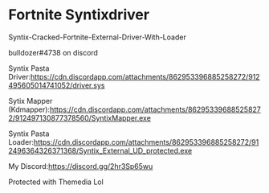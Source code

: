 # Fortnite Syntixdriver
Syntix-Cracked-Fortnite-External-Driver-With-Loader

bulldozer#4738 on discord

Syntix Pasta Driver:https://cdn.discordapp.com/attachments/862953396885258272/912495605014741052/driver.sys

Sytix Mapper (Kdmapper):https://cdn.discordapp.com/attachments/862953396885258272/912497130877378560/SyntixMapper.exe

Syntix Pasta Loader:https://cdn.discordapp.com/attachments/862953396885258272/912496364326371368/Syntix_External_UD_protected.exe

My Discord:https://discord.gg/2hr3Sp65wu

Protected with Themedia Lol 

